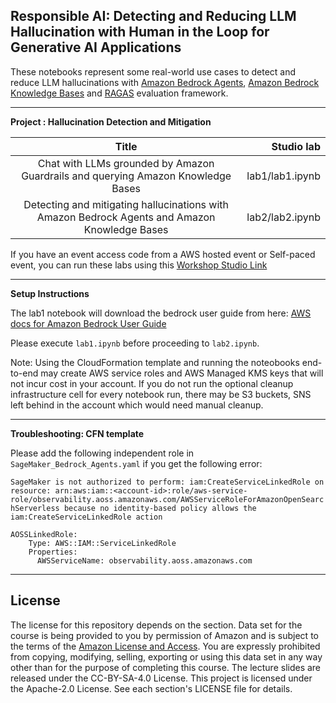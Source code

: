 ## Responsible AI: Detecting and Reducing LLM Hallucination with Human in the Loop for Generative AI Applications

These notebooks represent some real-world use cases to detect and reduce LLM hallucinations with [Amazon Bedrock Agents](https://aws.amazon.com/bedrock/agents/), [Amazon Bedrock Knowledge Bases](https://aws.amazon.com/bedrock/knowledge-bases/) and [RAGAS](https://docs.ragas.io/en/stable/) evaluation framework.

---

__Project : Hallucination Detection and Mitigation__

| Title | Studio lab |
| :---: | ---: |
| Chat with LLMs grounded by Amazon Guardrails and querying Amazon Knowledge Bases | lab1/lab1.ipynb|
| Detecting and mitigating hallucinations with Amazon Bedrock Agents and Amazon Knowledge Bases | lab2/lab2.ipynb|


If you have an event access code from a AWS hosted event or Self-paced event, you can run these labs using this [Workshop Studio Link](https://catalog.workshops.aws/workshops/1fa309f2-c771-42d5-87bc-e8f919e7bcc9/en-US)

---

__Setup Instructions__

The lab1 notebook will download the bedrock user guide from here: [AWS docs for Amazon Bedrock User Guide](https://docs.aws.amazon.com/pdfs/bedrock/latest/userguide/bedrock-ug.pdf )

Please execute `lab1.ipynb` before proceeding to `lab2.ipynb`.

Note: Using the CloudFormation template and running the noteobooks end-to-end may create AWS service roles and AWS Managed KMS keys that will not incur cost in your account. If you do not run the optional cleanup infrastructure cell for every notebook run, there may be S3 buckets, SNS left behind in the account which would need manual cleanup.

---
__Troubleshooting: CFN template__

Please add the following independent role in `SageMaker_Bedrock_Agents.yaml` if you get the following error:

`SageMaker is not authorized to perform: iam:CreateServiceLinkedRole on resource: arn:aws:iam::<account-id>:role/aws-service-role/observability.aoss.amazonaws.com/AWSServiceRoleForAmazonOpenSearchServerless because no identity-based policy allows the iam:CreateServiceLinkedRole action`


```
AOSSLinkedRole:
    Type: AWS::IAM::ServiceLinkedRole
    Properties:
      AWSServiceName: observability.aoss.amazonaws.com
```

---

## License

The license for this repository depends on the section.  Data set for the course is being provided to you by permission of Amazon and is subject to the terms of the [Amazon License and Access](https://www.amazon.com/gp/help/customer/display.html?nodeId=201909000). You are expressly prohibited from copying, modifying, selling, exporting or using this data set in any way other than for the purpose of completing this course. The lecture slides are released under the CC-BY-SA-4.0 License.  This project is licensed under the Apache-2.0 License. See each section's LICENSE file for details.
